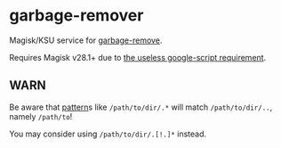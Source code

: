# garbage-remover

Magisk/KSU service for [garbage-remove](https://github.com/mokurin000/garbage-remove).

Requires Magisk v28.1+ due to [the useless google-script requirement](https://github.com/topjohnwu/Magisk/issues/8579https://github.com/topjohnwu/Magisk/issues/8579).

## WARN

Be aware that [pattern](https://docs.rs/glob/latest/glob/struct.Pattern.html)s like `/path/to/dir/.*` will match `/path/to/dir/..`, namely `/path/to`!

You may consider using `/path/to/dir/.[!.]*` instead.
